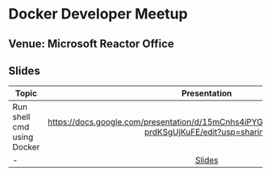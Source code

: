 # Docker Developer Meetup

## Venue: Microsoft Reactor Office

## Slides


| Topic        | Presentation          | Video  |
| ------------- |:-------------:| -----:|
| Run shell cmd using Docker | https://docs.google.com/presentation/d/15mCnhs4iPYGv1NCTcOHn_pPYNjGHSp-prdKSgUjKuFE/edit?usp=sharing | [ - ]() | 
| -|[Slides](-)| [ - ]() | 
